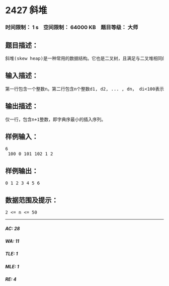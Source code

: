 # 2427 斜堆   
### 时间限制： 1 s&nbsp;&nbsp;&nbsp;&nbsp;空间限制： 64000 KB&nbsp;&nbsp;&nbsp;&nbsp;题目等级： 大师  
## 题目描述：  

<pre>
斜堆(skew heap)是一种常用的数据结构。它也是二叉树，且满足与二叉堆相同的堆性质：每个非根结点的值都比它父亲大。因此在整棵斜堆中，根的值最小。但斜堆不必是平衡的，每个结点的左右儿子的大小关系也没有任何规定。在本题中，斜堆中各个元素的值均不相同。 在斜堆H中插入新元素X的过程是递归进行的：当H为空或者X小于H的根结点时X变为新的树根，而原来的树根（如果有的话）变为X的左儿子。当X大于H的根结点时，H根结点的两棵子树交换，而X（递归）插入到交换后的左子树中。 给出一棵斜堆，包含值为0~n的结点各一次。求一个结点序列，使得该斜堆可以通过在空树中依次插入这些结点得到。如果答案不惟一，输出字典序最小的解。输入保证有解。
</pre>
  
  
## 输入描述：  

<pre>
第一行包含一个整数n。第二行包含n个整数d1, d2, ... , dn， di<100表示i是di的左儿子，di>=100表示i是di-100的右儿子。显然0总是根，所以输入中不含d0。
</pre>
  
  
## 输出描述：  

<pre>
仅一行，包含n+1整数，即字典序最小的插入序列。
</pre>
  
  
## 样例输入：  

<pre>
6  
 100 0 101 102 1 2
</pre>
  
  
## 样例输出：  

<pre>
0 1 2 3 4 5 6
</pre>
  
  
## 数据范围及提示：  

<pre>
2 <= n <= 50 
</pre>
  
  
***  

##### AC: 28  
##### WA: 11  
##### TLE: 1  
##### MLE: 1  
##### RE: 4  

